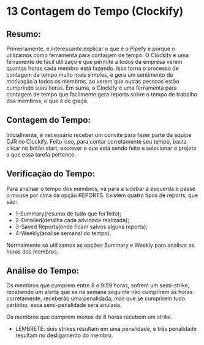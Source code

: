 # 13 Contagem do Tempo (Clockify)

## Resumo: 

Primeiramente, é interessante explicar o que é o Pipefy e porque o utilizamos como ferramenta para contagem de tempo. O Clockify
é uma ferramente de fácil utilizaço e que permite a todos da empresa verem quantas horas cada membro está fazendo. Isso torna o 
processo de contagem de tempo muito mais simples, e gera um sentimento de motivação a todos os membros, ao verem que outras pessoas
estão cumprindo suas horas. Em suma, o Clockify é uma ferramenta para contagem de tempo que facilmente gera reports sobre o tempo
de trabalho dos membros, e que é de graça.

## Contagem do Tempo:

Inicialmente, é necessário receber um convite para fazer parte da equipe CJR no Clockify. Feito isso, para contar corretamente 
seu tempo, basta clicar no botão start, escrever o que está sendo feito e selecionar o projeto a que essa tarefa pertence. 

## Verificação do Tempo:

Para analisar o tempo dos membros, vá para a sidebar à esquerda e passe o mouse por cima da opção REPORTS. Existem quatro tipos
de reports, que são: 

* 1-Summary(resumo de tudo que foi feito); 
* 2-Detailed(detalha cada atividade realizada); 
* 3-Saved Reports(onde ficam salvos alguns reports); 
* 4-Weekly(analise semanal do tempo).

Normalmente só utilizamos as opções Summary e Weekly para analisar as horas dos membros.

## Análise do Tempo:

Os membros que cumprem entre 8 e 9:59 horas, sofrem um semi-strike, recebendo um alerta que se na semana seguinte não cumprirem
as horas corretamente, receberão uma penalidada, mas que se cumprirem tudo certinho, essa semi-penalidade será anulada.

Os membros que cumprem menos de 8 horas recebem um strike.

* LEMBRETE: dois strikes resultam em uma penalidade, e três penalidade resultam no desligamento do membro.





